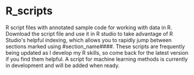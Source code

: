 # R_scripts
R script files with annotated sample code for working with data in R.
Download the script file and use it in R studio to take advantage of R Studio's helpful indexing, which allows you to rapidly jump between sections marked using #section_name####.
These scripts are frequently being updated as I develop my R skills, so come back for the latest version if you find them helpful.
A script for machine learning methods is currently in development and will be added when ready.
